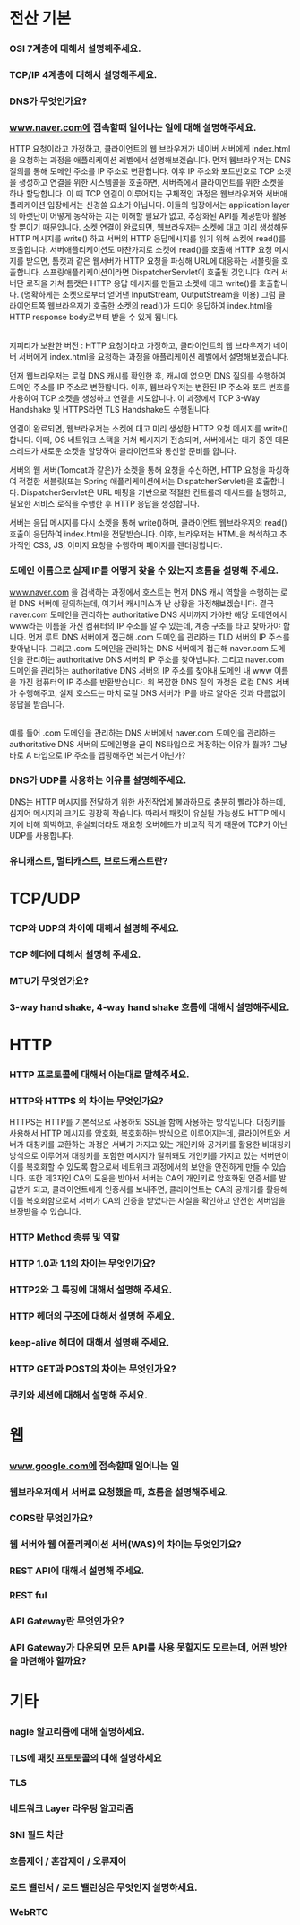 # 전산 기본
### OSI 7계층에 대해서 설명해주세요.
### TCP/IP 4계층에 대해서 설명해주세요.
### DNS가 무엇인가요?

### www.naver.com에 접속할때 일어나는 일에 대해 설명해주세요.
HTTP 요청이라고 가정하고, 클라이언트의 웹 브라우저가 네이버 서버에게 index.html을 요청하는 과정을 애플리케이션 레벨에서 설명해보겠습니다.
먼저 웹브라우저는 DNS 질의를 통해 도메인 주소를 IP 주소로 변환합니다.
이후 IP 주소와 포트번호로 TCP 소켓을 생성하고 연결을 위한 시스템콜을 호출하면, 서버측에서 클라이언트를 위한 소켓을 하나 할당합니다. 
이 때 TCP 연결이 이루어지는 구체적인 과정은 웹브라우저와 서버애플리케이션 입장에서는 신경쓸 요소가 아닙니다. 
이들의 입장에서는 application layer의 아랫단이 어떻게 동작하는 지는 이해할 필요가 없고, 추상화된 API를 제공받아 활용할 뿐이기 때문입니다.
소켓 연결이 완료되면, 웹브라우저는 소켓에 대고 미리 생성해둔 HTTP 메시지를 write() 하고 서버의 HTTP 응답메시지를 읽기 위해 소켓에 read()를 호출합니다.
서버애플리케이션도 마찬가지로 소켓에 read()를 호출해 HTTP 요청 메시지를 받으면, 톰캣과 같은 웹서버가 HTTP 요청을 파싱해 URL에 대응하는 서블릿을 호출합니다.
스프링애플리케이션이라면 DispatcherServlet이 호출될 것입니다. 여러 서버단 로직을 거쳐 톰캣은 HTTP 응답 메시지를 만들고
소켓에 대고 write()를 호출합니다. (명확하게는 소켓으로부터 얻어낸 InputStream, OutputStream을 이용)
그럼 클라이언트쪽 웹브라우저가 호출한 소켓의 read()가 드디어 응답하여 index.html을 HTTP response body로부터 받을 수 있게 됩니다.

<br> 
지피티가 보완한 버전 : HTTP 요청이라고 가정하고, 클라이언트의 웹 브라우저가 네이버 서버에게 index.html을 요청하는 과정을 애플리케이션 레벨에서 설명해보겠습니다.

먼저 웹브라우저는 로컬 DNS 캐시를 확인한 후, 캐시에 없으면 DNS 질의를 수행하여 도메인 주소를 IP 주소로 변환합니다.
이후, 웹브라우저는 변환된 IP 주소와 포트 번호를 사용하여 TCP 소켓을 생성하고 연결을 시도합니다.
이 과정에서 TCP 3-Way Handshake 및 HTTPS라면 TLS Handshake도 수행됩니다.

연결이 완료되면, 웹브라우저는 소켓에 대고 미리 생성한 HTTP 요청 메시지를 write() 합니다.
이때, OS 네트워크 스택을 거쳐 메시지가 전송되며, 서버에서는 대기 중인 데몬 스레드가 새로운 소켓을 할당하여 클라이언트와 통신할 준비를 합니다.

서버의 웹 서버(Tomcat과 같은)가 소켓을 통해 요청을 수신하면, HTTP 요청을 파싱하여 적절한 서블릿(또는 Spring 애플리케이션에서는 DispatcherServlet)을 호출합니다.
DispatcherServlet은 URL 매핑을 기반으로 적절한 컨트롤러 메서드를 실행하고, 필요한 서비스 로직을 수행한 후 HTTP 응답을 생성합니다.

서버는 응답 메시지를 다시 소켓을 통해 write()하며, 클라이언트 웹브라우저의 read() 호출이 응답하여 index.html을 전달받습니다.
이후, 브라우저는 HTML을 해석하고 추가적인 CSS, JS, 이미지 요청을 수행하며 페이지를 렌더링합니다.

### 도메인 이름으로 실제 IP를 어떻게 찾을 수 있는지 흐름을 설명해 주세요.
www.naver.com 을 검색하는 과정에서 호스트는 먼저 DNS 캐시 역할을 수행하는 로컬 DNS 서버에 질의하는데, 여기서 캐시미스가 난 상황을 가정해보겠습니다.
결국 naver.com 도메인을 관리하는 authoritative DNS 서버까지 가야만 해당 도메인에서 www라는 이름을 가진 컴퓨터의 IP 주소를 알 수 있는데,
계층 구조를 타고 찾아가야 합니다. 먼저 루트 DNS 서버에게 접근해 .com 도메인을 관리하는 TLD 서버의 IP 주소를 찾아냅니다.
그리고 .com 도메인을 관리하는 DNS 서버에게 접근해 naver.com 도메인을 관리하는 authoritative DNS 서버의 IP 주소를 찾아냅니다.
그리고 naver.com 도메인을 관리하는 authoritative DNS 서버의 IP 주소를 찾아내 도메인 내 www 이름을 가진 컴퓨터의 IP 주소를 반환받습니다.
위 복잡한 DNS 질의 과정은 로컬 DNS 서버가 수행해주고, 실제 호스트는 마치 로컬 DNS 서버가 IP를 바로 알아온 것과 다름없이 응답을 받습니다.

<br>
예를 들어 .com 도메인을 관리하는 DNS 서버에서 naver.com 도메인을 관리하는 authoritative DNS 서버의 도메인명을 굳이 NS타입으로 저장하는 이유가 뭘까? 
그냥 바로 A 타입으로 IP 주소를 맵핑해주면 되는거 아닌가?

### DNS가 UDP를 사용하는 이유를 설명해주세요.
DNS는 HTTP 메시지를 전달하기 위한 사전작업에 불과하므로 충분히 빨라야 하는데, 심지어 메시지의 크기도 굉장히 작습니다.
따라서 패킷이 유실될 가능성도 HTTP 메시지에 비해 희박하고, 유실되더라도 재요청 오버헤드가 비교적 작기 때문에
TCP가 아닌 UDP를 사용합니다.

### 유니캐스트, 멀티캐스트, 브로드캐스트란?

# TCP/UDP
### TCP와 UDP의 차이에 대해서 설명해 주세요.
### TCP 헤더에 대해서 설명해 주세요.
### MTU가 무엇인가요?
### 3-way hand shake, 4-way hand shake 흐름에 대해서 설명해주세요.

# HTTP
### HTTP 프로토콜에 대해서 아는대로 말해주세요.

### HTTP와 HTTPS 의 차이는 무엇인가요?
HTTPS는 HTTP를 기본적으로 사용하되 SSL을 함께 사용하는 방식입니다.
대칭키를 사용해서 HTTP 메시지를 암호화, 복호화하는 방식으로 이루어지는데, 클라이언트와 서버가 대칭키를 교환하는 과정은
서버가 가지고 있는 개인키와 공개키를 활용한 비대칭키 방식으로 이루어져 대칭키를 포함한 메시지가 탈취돼도
개인키를 가지고 있는 서버만이 이를 복호화할 수 있도록 함으로써 네트워크 과정에서의 보안을 안전하게 만들 수 있습니다.
또한 제3자인 CA의 도움을 받아서 서버는 CA의 개인키로 암호화된 인증서를 발급받게 되고, 클라이언트에게 인증서를 보내주면,
클라이언트는 CA의 공개키를 활용해 이를 복호화함으로써 서버가 CA의 인증을 받았다는 사실을 확인하고 안전한 서버임을 보장받을 수 있습니다.

### HTTP Method 종류 및 역할
### HTTP 1.0과 1.1의 차이는 무엇인가요?
### HTTP2와 그 특징에 대해서 설명해 주세요.
### HTTP 헤더의 구조에 대해서 설명해 주세요.
### keep-alive 헤더에 대해서 설명해 주세요.
### HTTP GET과 POST의 차이는 무엇인가요?
### 쿠키와 세션에 대해서 설명해 주세요.

# 웹
### www.google.com에 접속할때 일어나는 일
### 웹브라우저에서 서버로 요청했을 때, 흐름을 설명해주세요.
### CORS란 무엇인가요?
### 웹 서버와 웹 어플리케이션 서버(WAS)의 차이는 무엇인가요?
### REST API에 대해서 설명해 주세요.
### REST ful
### API Gateway란 무엇인가요?
### API Gateway가 다운되면 모든 API를 사용 못할지도 모르는데, 어떤 방안을 마련해야 할까요?

# 기타
### nagle 알고리즘에 대해 설명하세요.
### TLS에 패킷 프토토콜의 대해 설명하세요
### TLS
### 네트워크 Layer 라우팅 알고리즘
### SNI 필드 차단
### 흐름제어 / 혼잡제어 / 오류제어
### 로드 밸런서 / 로드 밸런싱은 무엇인지 설명하세요.
### WebRTC
